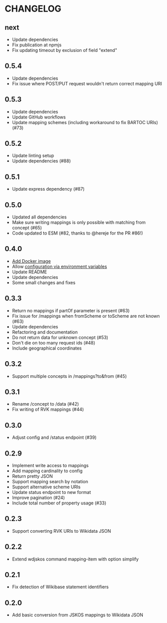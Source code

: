 # CHANGELOG

## next

- Update dependencies
- Fix publication at npmjs
- Fix updating timeout by exclusion of field "extend"

## 0.5.4

- Update dependencies
- Fix issue where POST/PUT request wouldn't return correct mapping URI

## 0.5.3

- Update dependencies
- Update GitHub workflows
- Update mapping schemes (including workaround to fix BARTOC URIs) (#73)

## 0.5.2

- Update linting setup
- Update dependencies (#88)

## 0.5.1

- Update express dependency (#87)

## 0.5.0

- Updated all dependencies
- Make sure writing mappings is only possible with matching from concept (#65)
- Code updated to ESM (#82, thanks to @hereje for the PR #86!)

## 0.4.0

- [Add Docker image](https://github.com/gbv/wikidata-jskos/tree/main/docker)
- Allow [configuration via environment variables](https://github.com/gbv/wikidata-jskos#configuration)
- Update README
- Update dependencies
- Some small changes and fixes

## 0.3.3

- Return no mappings if partOf parameter is present (#63)
- Fix issue for /mappings when fromScheme or toScheme are not known (#63)
- Update dependencies
- Refactoring and documentation
- Do not return data for unknown concept (#53)
- Don't die on too many request ids (#48)
- Include geographical coordinates

## 0.3.2

* Support multiple concepts in /mappings?to&from (#45)

## 0.3.1

* Rename /concept to /data (#42)
* Fix writing of RVK mappings (#44)

## 0.3.0

* Adjust config and /status endpoint (#39)

## 0.2.9

* Implement write access to mappings
* Add mapping cardinality to config
* Return pretty JSON
* Support mapping search by notation
* Support alternative scheme URIs
* Update status endpoint to new format
* Improve pagination (#24)
* Include total number of property usage (#33)

## 0.2.3

* Support converting RVK URIs to Wikidata JSON

## 0.2.2

* Extend wdjskos command mapping-item with option simplify

## 0.2.1

* Fix detection of Wikibase statement identifiers

## 0.2.0

* Add basic conversion from JSKOS mappings to Wikidata JSON
